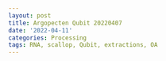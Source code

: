 ```yaml
---
layout: post
title: Argopecten Qubit 20220407
date: '2022-04-11'
categories: Processing
tags: RNA, scallop, Qubit, extractions, OA
---
```

